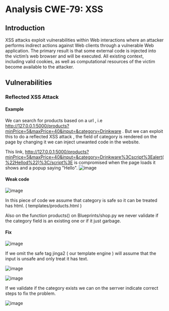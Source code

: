 # Analysis CWE-79: XSS

## Introduction
XSS attacks exploit vulnerabilities within Web interactions where an attacker performs indirect actions
against Web clients through a vulnerable Web application. The primary result is that some external code is
injected into the victim’s web browser and will be executed. All existing context, including valid cookies, as
well as computational resources of the victim become available to the attacker.

## Vulnerabilities 

### Reflected XSS Attack

#### Example
We can search for products based on a url , i.e http://127.0.0.1:5000/products?minPrice=5&maxPrice=40&input=&category=Drinkware . 
But we can exploit this to do a reflected XSS attack , the field of category is rendered on the page by changing it we can inject unwanted code in the website.

This link, http://127.0.0.1:5000/products?minPrice=5&maxPrice=40&input=&category=Drinkware%3Cscript%3Ealert(%22Hellod%22)%3C/script%3E is compromised
when the page loads it shows and a popup saying "Hello". 
![image](https://github.com/uTigas/SIOProject_1/assets/125353199/30e5f5fb-f7c1-4c91-8061-aece1169c217)

#### Weak code

![image](https://github.com/uTigas/SIOProject_1/assets/125353199/c9d5a5f8-d6bd-4819-bdf4-b9a1aafde750)

In this piece of code we assume that category is safe so it can be treated has html. ( templates/products.html )

Also on the function products() on Blueprints/shop.py we never validate if the category field is an existing one or if it just garbage.

#### Fix 

![image](https://github.com/uTigas/SIOProject_1/assets/125353199/b1c90437-3c9e-4f99-ba53-a23c40f1a128)

If we omit the safe tag jinga2 ( our template engine ) will assume that the input is unsafe and only treat it has text.

![image](https://github.com/uTigas/SIOProject_1/assets/125353199/2d845765-6f1e-40a3-989c-1564e4fa3509)

![image](https://github.com/uTigas/SIOProject_1/assets/125353199/827a3648-83a7-41d1-aaba-62706fd6899d)

If we validate if the category exists we can on the serrver indicate correct steps to fix the problem.

![image](https://github.com/uTigas/SIOProject_1/assets/125353199/145e88f5-7c0b-40d5-8f0c-cfb829b8b116)








